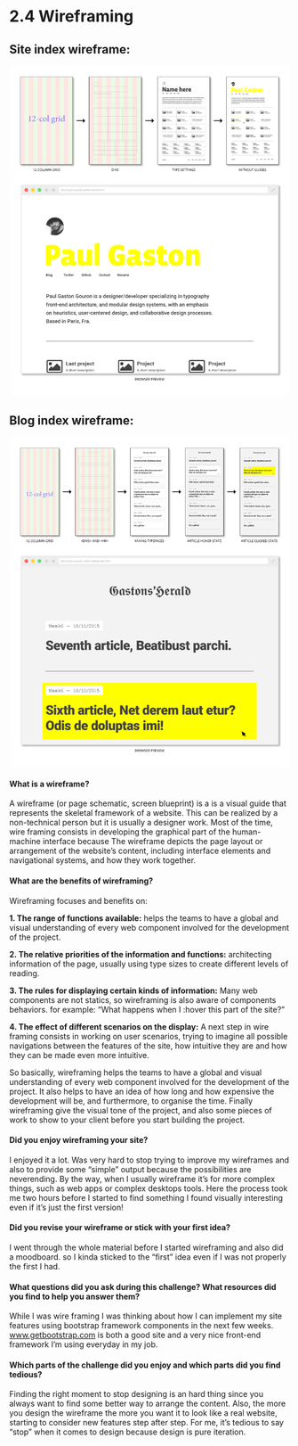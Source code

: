 # 2.4 Wireframing

## Site index wireframe:

![](/week-2/wireframe-index.png)

## Blog index wireframe:

![](/week-2/wireframe-blog-index.png)

#### What is a wireframe?
A wireframe (or page schematic, screen blueprint) is a is a visual guide that represents the skeletal framework of a website. This can be realized by a non-technical person but it is usually a designer work. Most of the time, wire framing consists in developing the graphical part of the human-machine interface because The wireframe depicts the page layout or arrangement of the website’s content, including interface elements and navigational systems, and how they work together.

#### What are the benefits of wireframing?
Wireframing focuses and benefits on:

**1. The range of functions available:** helps the teams to have a global and visual understanding of every web component involved for the development of the project.

**2. The relative priorities of the information and functions:** architecting information of the page, usually using type sizes to create different levels of reading.

**3. The rules for displaying certain kinds of information:** Many web components are not statics, so wireframing is also aware of components behaviors. for example: “What happens when I :hover this part of the site?”

**4. The effect of different scenarios on the display:** A next step in wire framing consists in working on user scenarios, trying to imagine all possible navigations between the features of the site, how intuitive they are and how they can be made even more intuitive.

So basically, wireframing helps the teams to have a global and visual understanding of every web component involved for the development of the project.
It also helps to have an idea of how long and how expensive the development will be, and furthermore, to organise the time.
Finally wireframing give the visual tone of the project, and also some pieces of work to show to your client before you start building the project.

#### Did you enjoy wireframing your site?
I enjoyed it a lot. Was very hard to stop trying to improve my wireframes and also to provide some “simple” output because the possibilities are neverending.
By the way, when I usually wireframe it’s for more complex things, such as web apps or complex desktops tools. Here the process took me two hours before I started to find something I found visually interesting even if it’s just the first version!

#### Did you revise your wireframe or stick with your first idea?
I went through the whole material before I started wireframing and also did a moodboard. so I kinda sticked to the “first” idea even if I was not properly the first I had.

#### What questions did you ask during this challenge? What resources did you find to help you answer them?
While I was wire framing I was thinking about how I can implement my site features using bootstrap framework components in the next few weeks.
www.getbootstrap.com is both a good site and a very nice front-end framework I’m using everyday in my job.

#### Which parts of the challenge did you enjoy and which parts did you find tedious?
Finding the right moment to stop designing is an hard thing since you always want to find some better way to arrange the content. Also, the more you design the wireframe the more you want it to look like a real website, starting to consider new features step after step. For me, it’s tedious to say “stop” when it comes to design because design is pure iteration.